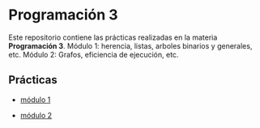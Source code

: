 # Programación 3

Este repositorio contiene las prácticas realizadas en la materia **Programación 3**.
Módulo 1: herencia, listas, arboles binarios y generales, etc.
Módulo 2: Grafos, eficiencia de ejecución, etc.

## Prácticas

- [módulo 1](mod1%20arboles,%20listas/)

- [módulo 2][def]

[def]: mod2%20grafos/